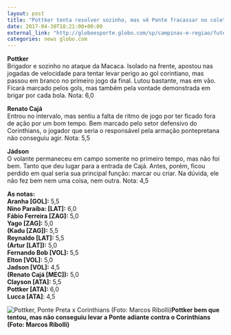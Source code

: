 ```yaml
---
layout: post
title: "Pottker tenta resolver sozinho, mas vê Ponte fracassar no coletivo; atuações"
date: 2017-04-30T18:21:00+00:00
external_link: "http://globoesporte.globo.com/sp/campinas-e-regiao/futebol/times/ponte-preta/noticia/2017/04/pottker-tenta-resolver-sozinho-mas-ve-ponte-fracassar-no-coletivo-atuacoes.html"
categories: news globo.com
---
```

 **Pottker**  
Brigador e sozinho no ataque da Macaca. Isolado na frente, apostou nas jogadas de velocidade para tentar levar perigo ao gol corintiano, mas passou em branco no primeiro jogo da final. Lutou bastante, mas em vão. Ficará marcado pelos gols, mas também pela vontade demonstrada em brigar por cada bola. Nota: 6,0  
  
**Renato Cajá**  
Entrou no intervalo, mas sentiu a falta de ritmo de jogo por ter ficado fora de ação por um bom tempo. Bem marcado pelo setor defensivo do Corinthians, o jogador que seria o responsável pela armação pontepretana não conseguiu agir. Nota: 5,5  
  
**Jádson**  
O volante permaneceu em campo somente no primeiro tempo, mas não foi bem. Tanto que deu lugar para a entrada de Cajá. Antes, porém, ficou perdido em qual seria sua principal função: marcar ou criar. Na dúvida, ele não fez bem nem uma coisa, nem outra. Nota: 4,5  
  
**As notas:**  
**Aranha [GOL]:** 5,5  
**Nino Paraíba: [LAT]:** 6,0  
**Fábio Ferreira [ZAG]:** 5,0  
**Yago [ZAG]:** 5,0  
**(Kadu [ZAG]):** 5,5  
**Reynaldo [LAT]:** 5,5  
**(Artur [LAT]):** 5,0  
**Fernando Bob [VOL]:** 5,5  
**Elton [VOL]:** 5,0  
**Jadson [VOL]:** 4,5  
**(Renato Cajá [MEC]):** 5,0  
**Clayson [ATA]:** 5,5  
**Pottker [ATA]:** 6,0  
**Lucca [ATA]**: 4,5

 ![Pottker, Ponte Preta x Corinthians (Foto: Marcos Ribolli)](http://s2.glbimg.com/H0jbhEewzbw6RmUvJbvUpJW1fT0=/0x160:2000x1204/690x360/s.glbimg.com/es/ge/f/original/2017/04/30/pottker_fuqEMQ7.jpg "Pottker, Ponte Preta x Corinthians (Foto: Marcos Ribolli)")**Pottker bem que tentou, mas não conseguiu levar a Ponte adiante contra o Corinthians (Foto: Marcos Ribolli)**

